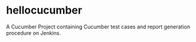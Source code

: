 # hellocucumber
A Cucumber Project containing Cucumber test cases and report generation procedure on Jenkins.
